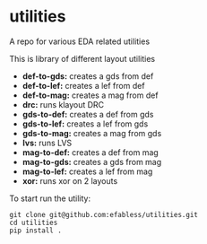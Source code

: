 # utilities
A repo for various EDA related utilities

This is library of different layout utilities

- **def-to-gds:**  creates a gds from def
- **def-to-lef:**  creates a lef from def
- **def-to-mag:**  creates a mag from def
- **drc:**         runs klayout DRC
- **gds-to-def:**  creates a def from gds
- **gds-to-lef:**  creates a lef from gds
- **gds-to-mag:**  creates a mag from gds
- **lvs:**         runs LVS
- **mag-to-def:**  creates a def from mag
- **mag-to-gds:**  creates a gds from mag
- **mag-to-lef:**  creates a lef from mag
- **xor:**         runs xor on 2 layouts

To start run the utility:

```
git clone git@github.com:efabless/utilities.git
cd utilities
pip install .
```
